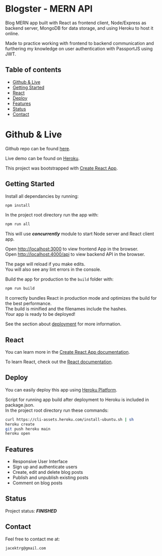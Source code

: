 # Blogster - MERN API

Blog MERN app built with React as frontend client, Node/Express as backend server, MongoDB for data storage, and using Heroku to host it online.

Made to practice working with frontend to backend communication and furthering my knowledge on user authentication with PassportJS using JWT.

## Table of contents

- [Github & Live](#github--live)
- [Getting Started](#getting-started)
- [React](#react)
- [Deploy](#deploy)
- [Features](#features)
- [Status](#status)
- [Contact](#contact)

# Github & Live

Github repo can be found [here](https://github.com/gizinski-jacek/blog-API-MERN).

Live demo can be found on [Heroku](https://blog-api-mern-360821.herokuapp.com).

This project was bootstrapped with [Create React App](https://github.com/facebook/create-react-app).

## Getting Started

Install all dependancies by running:

```bash
npm install
```

In the project root directory run the app with:

```bash
npm run all
```

This will use **_concurrently_** module to start Node server and React client app.

Open [http://localhost:3000](http://localhost:3000) to view frontend App in the browser.\
Open [http://localhost:4000/api](http://localhost:4000/api) to view backend API in the browser.

The page will reload if you make edits.\
You will also see any lint errors in the console.

Build the app for production to the `build` folder with:

```bash
npm run build
```

It correctly bundles React in production mode and optimizes the build for the best performance.\
The build is minified and the filenames include the hashes.\
Your app is ready to be deployed!

See the section about [deployment](https://facebook.github.io/create-react-app/docs/deployment) for more information.

## React

You can learn more in the [Create React App documentation](https://facebook.github.io/create-react-app/docs/getting-started).

To learn React, check out the [React documentation](https://reactjs.org/).

## Deploy

You can easily deploy this app using [Heroku Platform](https://devcenter.heroku.com/articles/git).

Script for running app build after deployment to Heroku is included in package.json.\
In the project root directory run these commands:

```bash
curl https://cli-assets.heroku.com/install-ubuntu.sh | sh
heroku create
git push heroku main
heroku open
```

## Features

- Responsive User Interface
- Sign up and authenticate users
- Create, edit and delete blog posts
- Publish and unpublish existing posts
- Comment on blog posts

## Status

Project status: **_FINISHED_**

## Contact

Feel free to contact me at:

```
jacektrg@gmail.com
```
